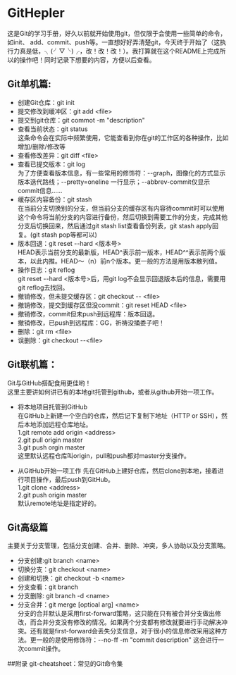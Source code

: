 # GitHepler
这是Git的学习手册，好久以前就开始使用git，但仅限于会使用一些简单的命令，如init、
add、commit、push等。一直想好好弄清楚git，今天终于开始了（这执行力真是低，╮(╯▽╰)╭，改！改！改！）。我打算就在这个README上完成所以的操作吧！同时记录下想要的内容，方便以后查看。</br>

## Git单机篇:
- 创建Git仓库：git init
- 提交修改到缓冲区：git add \<file\>
- 提交到git仓库：git commot -m "description"
- 查看当前状态：git status</br>
这条命令会在实际中频繁使用，它能查看到你在git的工作区的各种操作，比如增加/删除/修改等
- 查看修改差异：git diff \<file\>
- 查看已提交版本：git log</br>
为了方便查看版本信息，有一些常用的修饰符：--graph，图像化的方式显示版本迭代路线；--pretty=oneline 一行显示；--abbrev-commit仅显示commit信息......
- 缓存区内容备份：git stash </br>
在当前分支切换别的分支，但当前分支的缓存区有内容待commit时可以使用这个命令将当前分支的内容进行备份，然后切换到需要工作的分支，完成其他分支后切换回来，然后通过git stash list查看备份列表，git stash apply回复。(git stash pop等都可以)</br>
- 版本回退：git reset --hard \<版本号\></br>
HEAD表示当前分支的最新版，HEAD^表示前一版本，HEAD^^表示前两个版本，以此内推。HEAD～（n）前n个版本。更一般的方法是用版本散列值。
- 操作日志：git reflog</br>
git reset --hard \<版本号\>后，用git log不会显示回退版本后的信息，需要用git reflog去找回。
- 撤销修改，但未提交缓存区：git checkout -- \<file\>
- 撤销修改，提交到缓存区但没commit：git reset HEAD \<file\>
- 撤销修改，commit但未push到远程库：版本回退。
- 撤销修改，已push到远程库：GG，祈祷没捅娄子吧！
- 删除：git rm \<file\>
- 误删除：git checkout --\<file\>

## Git联机篇：
Git与GitHub搭配食用更佳哟！<br>
这里主要讲如何讲已有的本地git托管到github，或者从github开始一项工作。
- 将本地项目托管到GitHub<br>
在GitHub上新建一个空白的仓库，然后记下复制下地址（HTTP or SSH），然后本地添加远程仓库地址。</br>
1.git remote add origin \<address\></br>
2.git pull origin master<br>
3.git push orgin master</br>
这里默认远程仓库叫origin，pull和push都对master分支操作。</br>

- 从GitHub开始一项工作
先在GitHub上建好仓库，然后clone到本地，接着进行项目操作，最后push到GitHub。</br>
1.git clone \<address\><br>
2.git push origin master</br>
默认remote地址是指定好的。

## Git高级篇
主要关于分支管理，包括分支创建、合并、删除、冲突，多人协助以及分支策略。</br>
- 分支创建:git branch \<name\>
- 切换分支：git checkout \<name\>
- 创建和切换：git checkout -b \<name\>
- 分支查看：git branch
- 分支删除: git branch -d \<name\>
- 分支合并：git merge [optioal arg] \<name\></br>
分支的合并默认是采用first-forward策略，这只能在只有被合并分支做出修改，而合并分支没有修改的情况。如果两个分支都有修改就要进行手动解决冲突。还有就是first-forward会丢失分支信息，对于很小的信息修改采用这种方法。更一般的是使用修饰符：--no-ff -m "commit description" 这会进行一次commit操作。</br>

##附录
git-cheatsheet：常见的Git命令集
